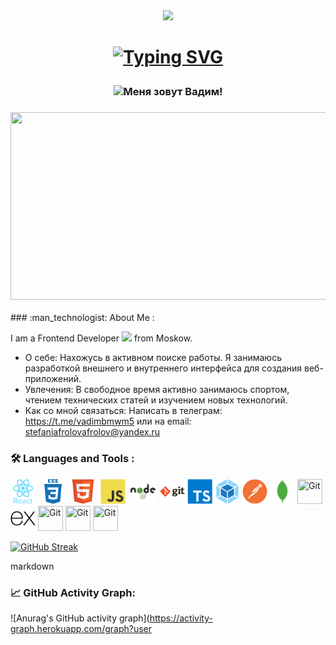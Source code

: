 <div id="header" align="center">
  <img src="https://media2.giphy.com/media/v1.Y2lkPTc5MGI3NjExMG1wcTViOGVkOHF5amJuNjRndzV1cTRnZnc0cm04c2RleGdxM2VsMiZlcD12MV9pbnRlcm5hbF9naWZfYnlfaWQmY3Q9cw/YRTTEUGIrOWyqkXjb8/giphy.webp" width="270"/>
</div>


<h1 align="center">

<!--<a href="https://git.io/typing-svg"><img src="https://readme-typing-svg.demolab.com?font=Fira+Code&pause=1000&color=14D238&background=3E23FF00&width=435&lines=%D0%9F%D1%80%D0%B8%D0%B2%D0%B5%D1%82%D1%81%D1%82%D0%B2%D1%83%D1%8E+%D0%92%D1%81%D0%B5%D1%85+%D0%B2+%D1%81%D0%B2%D0%BE%D0%B5%D0%BC+%D1%80%D0%B5%D0%BF%D0%BE%D0%B7%D0%B8%D1%82%D0%BE%D1%80%D0%B8%D0%B8;%D0%AF+Frontend-Developer" alt="Typing SVG" /></a>-->

<!--<img src="https://github.com/blackcater/blackcater/raw/main/images/Hi.gif" height="32"/></h1>-->

<h1 align="center">

<a href="https://git.io/typing-svg"><img src="https://readme-typing-svg.demolab.com?font=Fira+Code&pause=1000&color=14D238&background=3E23FF00&width=435&lines=%D0%9F%D1%80%D0%B8%D0%B2%D0%B5%D1%82%D1%81%D1%82%D0%B2%D1%83%D1%8E+%D0%92%D1%81%D0%B5%D1%85+%D0%B2+%D1%81%D0%B2%D0%BE%D0%B5%D0%BC+%D1%80%D0%B5%D0%BF%D0%BE%D0%B7%D0%B8%D1%82%D0%BE%D1%80%D0%B8%D0%B8" alt="Typing SVG" />
                                         
</a>
























<h3 align="center"><img src="https://github.com/blackcater/blackcater/raw/main/images/Hi.gif" height="42"/>Меня зовут Вадим!</h3></h1>



<h3 align="center">
<div align="center">
  <img src="https://media.giphy.com/media/dWesBcTLavkZuG35MI/giphy.gif" width="600" height="300"/>
</div>
</h3>
### :man_technologist: About Me :

I am a Frontend Developer <img src="https://media.giphy.com/media/WUlplcMpOCEmTGBtBW/giphy.gif" width="30"> from Moskow.

- О себе: Нахожусь в активном поиске работы. Я занимаюсь разработкой внешнего и внутреннего интерфейса для создания веб-приложений.
- Увлечения: В свободное время активно занимаюсь спортом, чтением технических статей и изучением новых технологий.
- Как со мной связаться: Написать в телеграм: https://t.me/vadimbmwm5 или на email: stefaniafrolovafrolov@yandex.ru

### :hammer_and_wrench: Languages and Tools :

<div>
  <img src="https://github.com/devicons/devicon/blob/master/icons/react/react-original-wordmark.svg" title="React" alt="React" width="40" height="40"/>&nbsp;
  <img src="https://github.com/devicons/devicon/blob/master/icons/css3/css3-plain-wordmark.svg"  title="CSS3" alt="CSS" width="40" height="40"/>&nbsp;
  <img src="https://github.com/devicons/devicon/blob/master/icons/html5/html5-original.svg" title="HTML5" alt="HTML" width="40" height="40"/>&nbsp;
  <img src="https://github.com/devicons/devicon/blob/master/icons/javascript/javascript-original.svg" title="JavaScript" alt="JavaScript" width="40" height="40"/>&nbsp;
  <img src="https://github.com/devicons/devicon/blob/master/icons/nodejs/nodejs-original-wordmark.svg" title="NodeJS" alt="NodeJS" width="40" height="40"/>&nbsp;
  <img src="https://github.com/devicons/devicon/blob/master/icons/git/git-original-wordmark.svg" title="Git" **alt="Git" width="40" height="40"/>
  <img src="https://github.com/devicons/devicon/blob/ca28c779441053191ff11710fe24a9e6c23690d6/icons/typescript/typescript-plain.svg?plain=1" title="Git" **alt="Git" width="40" height="40"/>
  <img src="https://github.com/devicons/devicon/blob/ca28c779441053191ff11710fe24a9e6c23690d6/icons/webpack/webpack-original.svg?plain=1" title="Git" **alt="Git" width="40" height="40"/>
  <img src="https://github.com/devicons/devicon/blob/ca28c779441053191ff11710fe24a9e6c23690d6/icons/postman/postman-plain.svg?plain=1" title="Git" **alt="Git" width="40" height="40"/>
  <img src="https://github.com/devicons/devicon/blob/ca28c779441053191ff11710fe24a9e6c23690d6/icons/mongodb/mongodb-plain.svg?plain=1" title="Git" **alt="Git" width="40" height="40"/>
  <img src="https://cdn-icons-png.flaticon.com/128/5968/5968705.png" title="Git" **alt="Git" width="40" height="40"/>
  <img src="https://github.com/devicons/devicon/blob/ca28c779441053191ff11710fe24a9e6c23690d6/icons/express/express-original.svg?plain=1" title="Git" **alt="Git" width="40" height="40"/>
  <img src="https://cdn-icons-png.flaticon.com/128/10562/10562284.png" title="Git" **alt="Git" width="40" height="40"/>
  <img src="https://cdn-icons-png.flaticon.com/128/919/919831.png" title="Git" **alt="Git" width="40" height="40"/>
  <img src="https://cdn-icons-png.flaticon.com/128/11024/11024424.png" title="Git" **alt="Git" width="40" height="40"/>






[![GitHub Streak](https://streak-stats.demolab.com/?user=DenverCoder1)](https://git.io/streak-stats)

markdown
### 📈 GitHub Activity Graph:
![Anurag's GitHub activity graph](https://activity-graph.herokuapp.com/graph?user


  
  
</div>

<!--
**stefaniafrolovafrolov/stefaniafrolovafrolov** is a ✨ _special_ ✨ repository because its `README.md` (this file) appears on your GitHub profile.

Here are some ideas to get you started:

- 🔭 I’m currently working on ...
- 🌱 I’m currently learning ...
- 👯 I’m looking to collaborate on ...
- 🤔 I’m looking for help with ...
- 💬 Ask me about ...
- 📫 How to reach me: ...
- 😄 Pronouns: ...
- ⚡ Fun fact: ...
-->
